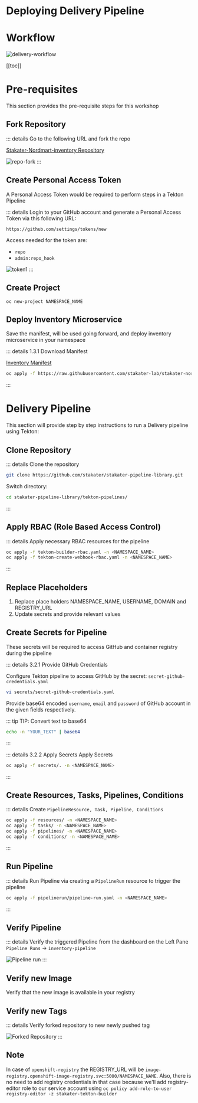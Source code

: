 # Deploying Delivery Pipeline

# Workflow

![delivery-workflow](./images/delivery-workflow.jpg)

[[toc]]

# Pre-requisites

This section provides the pre-requisite steps for this workshop

## Fork Repository

::: details Go to the following URL and fork the repo

[Stakater-Nordmart-inventory Repository](https://github.com/stakater-lab/stakater-nordmart-inventory) 

![repo-fork](./images/fork-repo.png)
:::

## Create Personal Access Token

A Personal Access Token would be required to perform steps in a Tekton Pipeline

::: details Login to your GitHub account and generate a Personal Access Token via this following URL:

`https://github.com/settings/tokens/new`

Access needed for the token are:
- `repo`
- `admin:repo_hook`

![token1](./images/token-access.png)
:::

## Create Project

`oc new-project NAMESPACE_NAME`

## Deploy Inventory Microservice

Save the manifest, will be used going forward, and deploy inventory microservice in your namespace

::: details 1.3.1 Download Manifest

[Inventory Manifest]()
```bash
oc apply -f https://raw.githubusercontent.com/stakater-lab/stakater-nordmart-inventory/master/deployment/manifests/application/inventory.yaml -n NAMESPACE_NAME
```
:::

# Delivery Pipeline

This section will provide step by step instructions to run a Delivery pipeline using Tekton:

## Clone Repository

::: details Clone the repository
```bash
git clone https://github.com/stakater/stakater-pipeline-library.git
```
Switch directory:
```bash
cd stakater-pipeline-library/tekton-pipelines/
```
:::

## Apply RBAC (Role Based Access Control) 

::: details Apply necessary RBAC resources for the pipeline
```bash
oc apply -f tekton-builder-rbac.yaml -n <NAMESPACE_NAME>
oc apply -f tekton-create-webhook-rbac.yaml -n <NAMESPACE_NAME>
```
:::

## Replace Placeholders

1. Replace place holders NAMESPACE_NAME, USERNAME, DOMAIN and REGISTRY_URL
2. Update secrets and provide relevant values

## Create Secrets for Pipeline

These secrets will be required to access GitHub and container registry during the pipeline

::: details 3.2.1 Provide GitHub Credentials

Configure Tekton pipeline to access GitHub by the secret: `secret-github-credentials.yaml`
```bash
vi secrets/secret-github-credentials.yaml
```

Provide base64 encoded `username`, `email` and `password` of GitHub account in the given fields respectively.

::: tip TIP: Convert text to base64
```bash
echo -n "YOUR_TEXT" | base64 
```
:::

::: details 3.2.2 Apply Secrets
Apply Secrets
```bash
oc apply -f secrets/. -n <NAMESPACE_NAME>
```
:::

## Create Resources, Tasks, Pipelines, Conditions

::: details Create `PipelineResource, Task, Pipeline, Conditions` 
```bash
oc apply -f resources/ -n <NAMESPACE_NAME>
oc apply -f tasks/ -n <NAMESPACE_NAME>
oc apply -f pipelines/ -n <NAMESPACE_NAME>
oc apply -f conditions/ -n <NAMESPACE_NAME>
```
::: 

## Run Pipeline

::: details Run Pipeline via creating a `PipelineRun` resource to trigger the pipeline
```bash
oc apply -f pipelinerun/pipeline-run.yaml -n <NAMESPACE_NAME>
``` 
:::


## Verify Pipeline
::: details Verify the triggered Pipeline from the dashboard on the Left Pane
`Pipeline Runs` -> `inventory-pipeline`

![Pipeline run](./images/pipeline-result.png)
:::

## Verify new Image

Verify that the new image is available in your registry


## Verify new Tags
::: details Verify forked repository to new newly pushed tag

![Forked Repository](./images/stakater-nordmart-inventory-tag.png)
:::

## Note

In case of `openshift-registry` the REGISTRY_URL will be `image-registry.openshift-image-registry.svc:5000/NAMESPACE_NAME`.
Also, there is no need to add registry credentials in that case because we'll add registry-editor role to our service account
using `oc policy add-role-to-user registry-editor -z stakater-tekton-builder`

